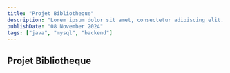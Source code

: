 ```yaml
---
title: "Projet Bibliotheque"
description: "Lorem ipsum dolor sit amet, consectetur adipiscing elit. Sed ut purus eget sapien"
publishDate: "08 November 2024"
tags: ["java", "mysql", "backend"]
---
```

## Projet Bibliotheque